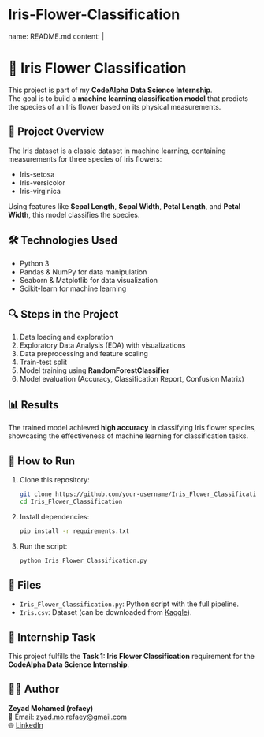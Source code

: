 # Iris-Flower-Classification

name: README.md
content: |
  # 🌸 Iris Flower Classification

  This project is part of my **CodeAlpha Data Science Internship**.  
  The goal is to build a **machine learning classification model** that predicts the species of an Iris flower based on its physical measurements.

  ## 📌 Project Overview
  The Iris dataset is a classic dataset in machine learning, containing measurements for three species of Iris flowers:
  - Iris-setosa
  - Iris-versicolor
  - Iris-virginica

  Using features like **Sepal Length**, **Sepal Width**, **Petal Length**, and **Petal Width**, this model classifies the species.

  ## 🛠️ Technologies Used
  - Python 3
  - Pandas & NumPy for data manipulation
  - Seaborn & Matplotlib for data visualization
  - Scikit-learn for machine learning

  ## 🔍 Steps in the Project
  1. Data loading and exploration
  2. Exploratory Data Analysis (EDA) with visualizations
  3. Data preprocessing and feature scaling
  4. Train-test split
  5. Model training using **RandomForestClassifier**
  6. Model evaluation (Accuracy, Classification Report, Confusion Matrix)

  ## 📊 Results
  The trained model achieved **high accuracy** in classifying Iris flower species, showcasing the effectiveness of machine learning for classification tasks.

  ## 🚀 How to Run
  1. Clone this repository:
     ```bash
     git clone https://github.com/your-username/Iris_Flower_Classification.git
     cd Iris_Flower_Classification
     ```
  2. Install dependencies:
     ```bash
     pip install -r requirements.txt
     ```
  3. Run the script:
     ```bash
     python Iris_Flower_Classification.py
     ```

  ## 📂 Files
  - `Iris_Flower_Classification.py`: Python script with the full pipeline.
  - `Iris.csv`: Dataset (can be downloaded from [Kaggle](https://www.kaggle.com/datasets/saurabh00007/iriscsv)).

  ## 🎯 Internship Task
  This project fulfills the **Task 1: Iris Flower Classification** requirement for the **CodeAlpha Data Science Internship**.

  ## 👨‍💻 Author
  **Zeyad Mohamed (refaey)**  
  📧 Email: zyad.mo.refaey@gmail.com  
  🌐 [LinkedIn](https://www.linkedin.com/in/in/zeyadrefaey)
